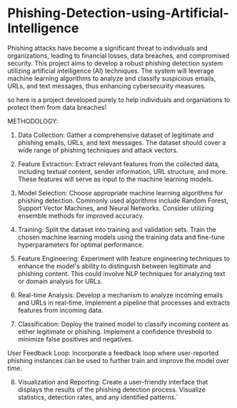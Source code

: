 # Phishing-Detection-using-Artificial-Intelligence

Phishing attacks have become a significant threat to individuals and organizations, leading to financial losses, data breaches, and compromised security. This project aims to develop a robust phishing detection system utilizing artificial intelligence (AI) techniques. The system will leverage machine learning algorithms to analyze and classify suspicious emails, URLs, and text messages, thus enhancing cybersecurity measures.

so here is a project developed purely to help individuals and organiations to protect them from data breaches!


METHODOLOGY:
1) Data Collection: Gather a comprehensive dataset of legitimate and phishing emails, URLs, and text messages. The dataset should cover a wide range of phishing techniques and attack vectors.

2) Feature Extraction: Extract relevant features from the collected data, including textual content, sender information, URL structure, and more. These features will serve as input to the machine learning models.

3) Model Selection: Choose appropriate machine learning algorithms for phishing detection. Commonly used algorithms include Random Forest, Support Vector Machines, and Neural Networks. Consider utilizing ensemble methods for improved accuracy.

4) Training: Split the dataset into training and validation sets. Train the chosen machine learning models using the training data and fine-tune hyperparameters for optimal performance.

5) Feature Engineering: Experiment with feature engineering techniques to enhance the model's ability to distinguish between legitimate and phishing content. This could involve NLP techniques for analyzing text or domain analysis for URLs.

6) Real-time Analysis: Develop a mechanism to analyze incoming emails and URLs in real-time. Implement a pipeline that processes and extracts features from incoming data.

7) Classification: Deploy the trained model to classify incoming content as either legitimate or phishing. Implement a confidence threshold to minimize false positives and negatives.

User Feedback Loop: Incorporate a feedback loop where user-reported phishing instances can be used to further train and improve the model over time.

8) Visualization and Reporting: Create a user-friendly interface that displays the results of the phishing detection process. Visualize statistics, detection rates, and any identified patterns.`
